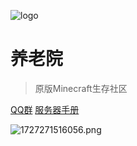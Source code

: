 ![logo](/logo.svg)

# 养老院  
> 原版Minecraft生存社区  

[QQ群](https://qm.qq.com/cgi-bin/qm/qr?k=GkUIuKAtpHPe58JuyGHZMYorngM8lXjd&jump_from=webapi&authKey=cjjbIw5mVu7w4HTGkuNlbcszhk25DvV5HeDghrH9Ht1P9qsIeUJvBcUZmSWs5oC7)    [服务器手册](http://154.37.220.184:4000/#/?id=%e6%ac%a2%e8%bf%8e%e6%9d%a5%e5%88%b0%e5%85%bb%e8%80%81%e9%99%a2%ef%bc%81)   

![1727271516056.png](https://cn-sy1.rains3.com/img-bed/2024/09/25/66f412afb38bf.png)